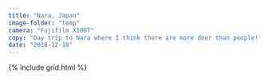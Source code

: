 ```yaml
---
title: "Nara, Japan"
image-folder: "temp"
camera: "Fujifilm X100T"
copy: "Day trip to Nara where I think there are more deer than people!"
date: "2018-12-18"
---
```


{% include grid.html %}
